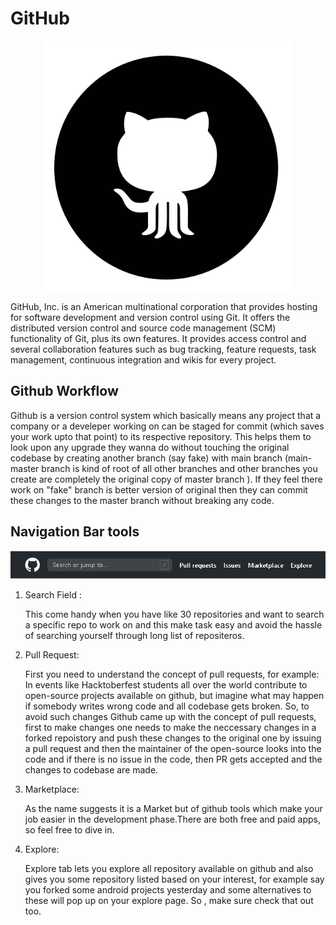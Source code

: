<h1>GitHub</h1>
<p align="center">
<img src="./img/gitty2.png" width="400">
<p>GitHub, Inc. is an American multinational corporation that provides hosting for software development and version control using Git. It offers the distributed version control and source code management (SCM) functionality of Git, plus its own features. It provides access control and several collaboration features such as bug tracking, feature requests, task management, continuous integration and wikis for every project.</p>
<h2>
Github Workflow
</h2>
<p>
Github is a version control system which basically means any project that a company or a develeper working on can be staged for commit (which saves your work upto that point) to its respective repository. This helps them to look upon any upgrade they wanna do without touching the original codebase by creating another branch (say fake) with main branch (main-master branch is kind of root of all other branches and other branches you create are completely the original copy of master branch ). If they feel there work on "fake" branch is better version of original then they can commit these changes to the master branch without breaking any code.
</p>
<h2>
Navigation Bar tools
</h2>
<p>
<img src="./img/gitty.PNG">
<ol>
<li>Search Field : <p>
This come handy when you have like 30 repositories and want to search a specific repo to work on and this make task easy and avoid the hassle of searching yourself through long list of repositeros.
</p></li>
<li>Pull Request: <p>
First you need to understand the concept of pull requests, for example: In events like Hacktoberfest students all over the world contribute to open-source projects available on github, but imagine what may happen if somebody writes wrong code and all codebase gets broken. So, to avoid such changes Github came up with the concept of pull requests, first to make changes one needs to make the neccessary changes in a forked repoistory and push these changes to the original one by issuing a pull request and then the maintainer of the open-source looks into the code and if there is no issue in the code, then PR gets accepted and the changes to codebase are made.
</p></li>
<li>Marketplace:
<p>
As the name suggests it is a Market but of github tools which make your job easier in the development phase.There are both free and paid apps, so feel free to dive in.
</p></li>
<li>Explore:
<p>
Explore tab lets you explore all repository available on github and also gives you some repository listed based on your interest, for example say you forked some android projects yesterday and some alternatives to these will pop up on your explore page. So , make sure check that out too.
</p></li>
</ol>
</p>

